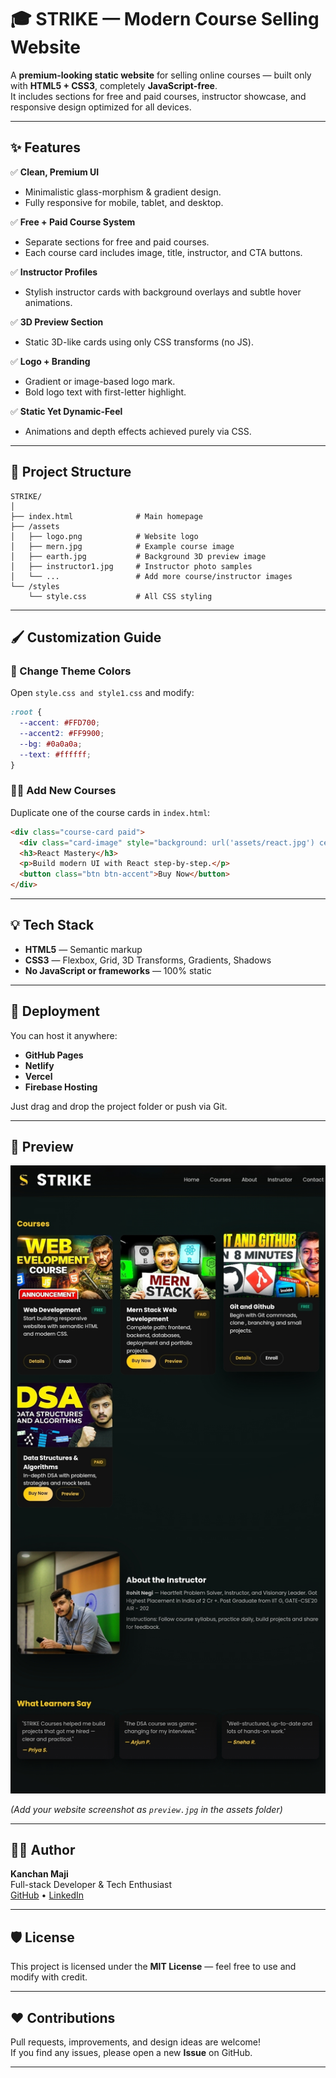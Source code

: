 # 🎓 STRIKE — Modern Course Selling Website

A **premium-looking static website** for selling online courses — built only with **HTML5 + CSS3**, completely **JavaScript-free**.  
It includes sections for free and paid courses, instructor showcase, and responsive design optimized for all devices.

---

## ✨ Features

✅ **Clean, Premium UI**
- Minimalistic glass-morphism & gradient design.
- Fully responsive for mobile, tablet, and desktop.

✅ **Free + Paid Course System**
- Separate sections for free and paid courses.
- Each course card includes image, title, instructor, and CTA buttons.

✅ **Instructor Profiles**
- Stylish instructor cards with background overlays and subtle hover animations.

✅ **3D Preview Section**
- Static 3D-like cards using only CSS transforms (no JS).

✅ **Logo + Branding**
- Gradient or image-based logo mark.
- Bold logo text with first-letter highlight.

✅ **Static Yet Dynamic-Feel**
- Animations and depth effects achieved purely via CSS.

---

## 📂 Project Structure

```
STRIKE/
│
├── index.html              # Main homepage
├── /assets
│   ├── logo.png            # Website logo
│   ├── mern.jpg            # Example course image
│   ├── earth.jpg           # Background 3D preview image
│   ├── instructor1.jpg     # Instructor photo samples
│   └── ...                 # Add more course/instructor images
└── /styles
    └── style.css           # All CSS styling
```

---

## 🖌️ Customization Guide

### 🎨 Change Theme Colors
Open `style.css and style1.css` and modify:

```css
:root {
  --accent: #FFD700;
  --accent2: #FF9900;
  --bg: #0a0a0a;
  --text: #ffffff;
}
```

### 🧑‍🏫 Add New Courses
Duplicate one of the course cards in `index.html`:

```html
<div class="course-card paid">
  <div class="card-image" style="background: url('assets/react.jpg') center/cover no-repeat;"></div>
  <h3>React Mastery</h3>
  <p>Build modern UI with React step-by-step.</p>
  <button class="btn btn-accent">Buy Now</button>
</div>
```

---

## 💡 Tech Stack

- **HTML5** — Semantic markup  
- **CSS3** — Flexbox, Grid, 3D Transforms, Gradients, Shadows  
- **No JavaScript or frameworks** — 100% static  

---

## 🚀 Deployment

You can host it anywhere:
- **GitHub Pages**
- **Netlify**
- **Vercel**
- **Firebase Hosting**

Just drag and drop the project folder or push via Git.

---

## 📸 Preview

![Preview Screenshot](assets/preview.jpg)

*(Add your website screenshot as `preview.jpg` in the assets folder)*

---

## 🧑‍💻 Author

**Kanchan Maji**  
Full-stack Developer & Tech Enthusiast  
[GitHub](https://github.com/kanchanmaji) • [LinkedIn](#)

---

## 🛡️ License

This project is licensed under the **MIT License** — feel free to use and modify with credit.

---

## ❤️ Contributions

Pull requests, improvements, and design ideas are welcome!  
If you find any issues, please open a new **Issue** on GitHub.

---
